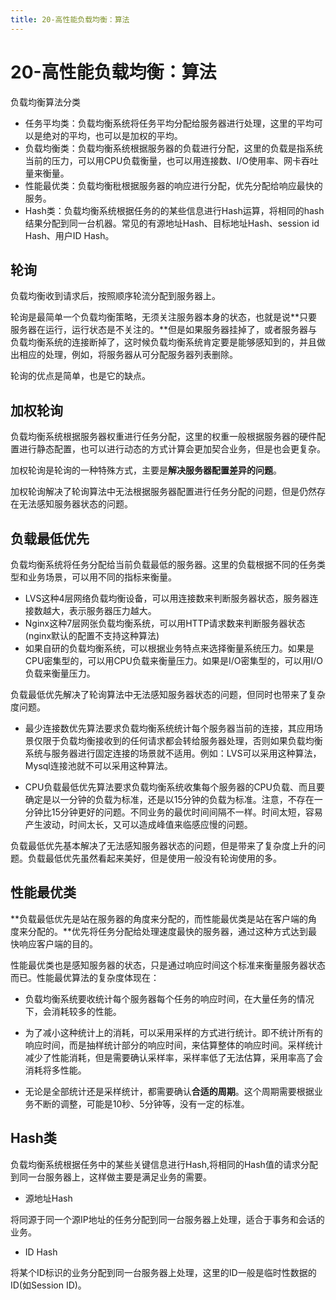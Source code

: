 ```yaml
---
title: 20-高性能负载均衡：算法
---
```

# 20-高性能负载均衡：算法

负载均衡算法分类
- 任务平均类：负载均衡系统将任务平均分配给服务器进行处理，这里的平均可以是绝对的平均，也可以是加权的平均。
- 负载均衡类：负载均衡系统根据服务器的负载进行分配，这里的负载是指系统当前的压力，可以用CPU负载衡量，也可以用连接数、I/O使用率、网卡吞吐量来衡量。
- 性能最优类：负载均衡秕根据服务器的响应进行分配，优先分配给响应最快的服务。
- Hash类：负载均衡系统根据任务的的某些信息进行Hash运算，将相同的hash结果分配到同一台机器。常见的有源地址Hash、目标地址Hash、session id Hash、用户ID Hash。

## 轮询

负载均衡收到请求后，按照顺序轮流分配到服务器上。

轮询是最简单一个负载均衡策略，无须关注服务器本身的状态，也就是说**只要服务器在运行，运行状态是不关注的。**但是如果服务器挂掉了，或者服务器与负载均衡系统的连接断掉了，这时候负载均衡系统肯定要是能够感知到的，并且做出相应的处理，例如，将服务器从可分配服务器列表删除。

轮询的优点是简单，也是它的缺点。

## 加权轮询

负载均衡系统根据服务器权重进行任务分配，这里的权重一般根据服务器的硬件配置进行静态配置，也可以进行动态的方式计算会更加契合业务，但是也会更复杂。

加权轮询是轮询的一种特殊方式，主要是**解决服务器配置差异的问题**。

加权轮询解决了轮询算法中无法根据服务器配置进行任务分配的问题，但是仍然存在无法感知服务器状态的问题。

## 负载最低优先

负载均衡系统将任务分配给当前负载最低的服务器。这里的负载根据不同的任务类型和业务场景，可以用不同的指标来衡量。

- LVS这种4层网络负载均衡设备，可以用连接数来判断服务器状态，服务器连接数越大，表示服务器压力越大。
- Nginx这种7层网张负载均衡系统，可以用HTTP请求数来判断服务器状态(nginx默认的配置不支持这种算法)
- 如果自研的负载均衡系统，可以根据业务特点来选择衡量系统压力。如果是CPU密集型的，可以用CPU负载来衡量压力。如果是I/O密集型的，可以用I/O负载来衡量压力。

负载最低优先解决了轮询算法中无法感知服务器状态的问题，但同时也带来了复杂度问题。

- 最少连接数优先算法要求负载均衡系统统计每个服务器当前的连接，其应用场景仅限于负载均衡接收到的任何请求都会转给服务器处理，否则如果负载均衡系统与服务器进行固定连接的场景就不适用。例如：LVS可以采用这种算法，Mysql连接池就不可以采用这种算法。

- CPU负载最低优先算法要求负载均衡系统收集每个服务器的CPU负载、而且要确定是以一分钟的负载为标准，还是以15分钟的负载为标准。注意，不存在一分钟比15分钟更好的问题。不同业务的最优时间间隔不一样。时间太短，容易产生波动，时间太长，又可以造成峰值来临感应慢的问题。

负载最低优先基本解决了无法感知服务器状态的问题，但是带来了复杂度上升的问题。负载最低优先虽然看起来美好，但是使用一般没有轮询使用的多。

## 性能最优类

**负载最低优先是站在服务器的角度来分配的，而性能最优类是站在客户端的角度来分配的。**优先将任务分配给处理速度最快的服务器，通过这种方式达到最快响应客户端的目的。

性能最优类也是感知服务器的状态，只是通过响应时间这个标准来衡量服务器状态而已。性能最优算法的复杂度体现在：

- 负载均衡系统要收统计每个服务器每个任务的响应时间，在大量任务的情况下，会消耗较多的性能。

- 为了减小这种统计上的消耗，可以采用采样的方式进行统计。即不统计所有的响应时间，而是抽样统计部分的响应时间，来估算整体的响应时间。采样统计减少了性能消耗，但是需要确认采样率，采样率低了无法估算，采用率高了会消耗将多性能。

- 无论是全部统计还是采样统计，都需要确认**合适的周期**。这个周期需要根据业务不断的调整，可能是10秒、5分钟等，没有一定的标准。

## Hash类

负载均衡系统根据任务中的某些关键信息进行Hash,将相同的Hash值的请求分配到同一台服务器上，这样做主要是满足业务的需要。

- 源地址Hash

将同源于同一个源IP地址的任务分配到同一台服务器上处理，适合于事务和会话的业务。
- ID Hash

将某个ID标识的业务分配到同一台服务器上处理，这里的ID一般是临时性数据的ID(如Session ID)。


